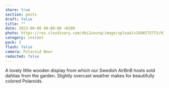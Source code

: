 ```yaml
---
share: true
section: posts
draft: false
title: ""
date: 2023-08-08 00:00:00 +0200
photo: https://res.cloudinary.com/dbi2zounq/image/upload/v1696575775/019_rqdx9s.jpg
category: instant
pack: 3
flash: false
camera: Polaroid Now+
redacted: false
---
```


A lovely little wooden display from which our Swedish AirBnB hosts sold dahlias from the garden. Slightly overcast weather makes for beautifully colored Polaroids.